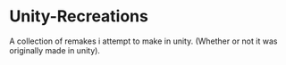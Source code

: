 # Unity-Recreations
A collection of remakes i attempt to make in unity. (Whether or not it was originally made in unity).
